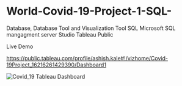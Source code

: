 # World-Covid-19-Project-1-SQL-


Database, Database Tool and Visualization Tool
SQL
Microsoft SQL mangagment server Studio
Tableau Public
 
 Live Demo
 
 https://public.tableau.com/profile/ashish.kale#!/vizhome/Covid-19Project_16216261429390/Dashboard1
 
![Covid_19 Tableau Dashboard ](https://user-images.githubusercontent.com/82667439/119222405-1a650700-baa9-11eb-8988-575d4e9dafdd.jpg)


